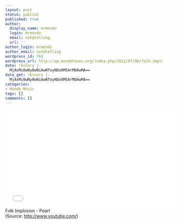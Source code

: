 ```yaml
---
layout: post
status: publish
published: true
author:
  display_name: mrmondo
  login: mrmondo
  email: not@telling
  url: ''
author_login: mrmondo
author_email: not@telling
wordpress_id: 761
wordpress_url: http://wp.mondotunes.org/index.php/2012/07/06/folk-implosion-pearl/
date: !binary |-
  MjAxMi0wNy0wNiAwNToyNDo0MSArMDAwMA==
date_gmt: !binary |-
  MjAxMi0wNy0wNiAwNToyNDo0MSArMDAwMA==
categories:
- Mondo Music
tags: []
comments: []
---
```

<iframe width="560" height="315" src="//www.youtube.com/embed/brDdLgCYjnE" frameborder="0"> </iframe>
Folk Implosion - Pearl
<div class="attribution">(<span>Source:</span> <a href="http://www.youtube.com/">http://www.youtube.com/</a>)</div>
